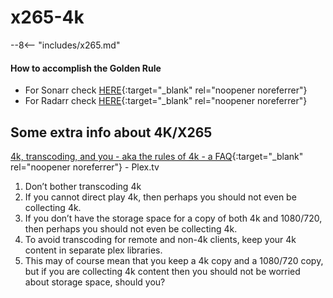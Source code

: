 # x265-4k

--8<-- "includes/x265.md"

#### How to accomplish the Golden Rule

- For Sonarr check [HERE](/Sonarr/Sonarr-Release-Profile-RegEx/#golden-rule){:target="_blank" rel="noopener noreferrer"}
- For Radarr check [HERE](/Radarr/Radarr-collection-of-custom-formats/#x265-7201080p){:target="_blank" rel="noopener noreferrer"}

## Some extra info about 4K/X265

[4k, transcoding, and you - aka the rules of 4k - a FAQ](https://forums.plex.tv/t/plex-4k-transcoding-and-you-aka-the-rules-of-4k-a-faq/378203){:target="_blank" rel="noopener noreferrer"} - Plex.tv

1. Don’t bother transcoding 4k
1. If you cannot direct play 4k, then perhaps you should not even be collecting 4k.
1. If you don’t have the storage space for a copy of both 4k and 1080/720, then perhaps you should not even be collecting 4k.
1. To avoid transcoding for remote and non-4k clients, keep your 4k content in separate plex libraries.
1. This may of course mean that you keep a 4k copy and a 1080/720 copy, but if you are collecting 4k content then you should not be worried about storage space, should you?
